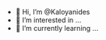 - 👋 Hi, I’m @Kaloyanides
- 👀 I’m interested in ...
- 🌱 I’m currently learning ...

<!---
Kaloyanides/Kaloyanides is a ✨ special ✨ repository because its `README.md` (this file) appears on your GitHub profile.
You can click the Preview link to take a look at your changes.
--->
